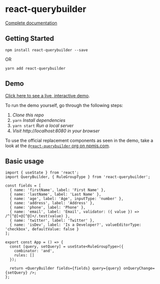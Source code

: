 # react-querybuilder

[Complete documentation](https://react-querybuilder.js.org)

## Getting Started

```shell
npm install react-querybuilder --save
```

OR

```shell
yarn add react-querybuilder
```

## Demo

[Click here to see a live, interactive demo](https://react-querybuilder.js.org/react-querybuilder/).

To run the demo yourself, go through the following steps:

1. _Clone this repo_
2. `yarn` _Install dependencies_
3. `yarn start` _Run a local server_
4. _Visit http://localhost:8080 in your browser_

To use the official replacement components as seen in the demo, take a look at the [`@react-querybuilder` org on npmjs.com](https://www.npmjs.com/org/react-querybuilder).

## Basic usage

```tsx
import { useState } from 'react';
import QueryBuilder, { RuleGroupType } from 'react-querybuilder';

const fields = [
  { name: 'firstName', label: 'First Name' },
  { name: 'lastName', label: 'Last Name' },
  { name: 'age', label: 'Age', inputType: 'number' },
  { name: 'address', label: 'Address' },
  { name: 'phone', label: 'Phone' },
  { name: 'email', label: 'Email', validator: ({ value }) => /^[^@]+@[^@]+/.test(value) },
  { name: 'twitter', label: 'Twitter' },
  { name: 'isDev', label: 'Is a Developer?', valueEditorType: 'checkbox', defaultValue: false }
];

export const App = () => {
  const [query, setQuery] = useState<RuleGroupType>({
    combinator: 'and',
    rules: []
  });

  return <QueryBuilder fields={fields} query={query} onQueryChange={setQuery} />;
};
```
